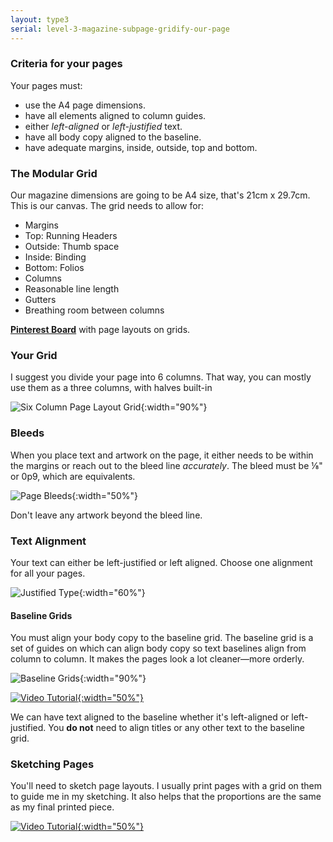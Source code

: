 ```yaml
---
layout: type3
serial: level-3-magazine-subpage-gridify-our-page
---
```

### Criteria for your pages

Your pages must:

<ul class="hasBullets">
	<li>use the A4 page dimensions.</li>
	<li>have all elements aligned to column guides.</li>
	<li>either <em>left-aligned</em> or <em>left-justified</em> text.</li>
	<li>have all body copy aligned to the baseline.</li>
	<li>have adequate margins, inside, outside, top and bottom.</li>
</ul>

### The Modular Grid

Our magazine dimensions are going to be A4 size, that's 21cm x 29.7cm. This is our canvas. The grid needs to allow for:

<ul class="hasBullets">
	<li>Margins</li>
		<li class="second">Top: Running Headers</li>
		<li class="second">Outside: Thumb space</li>
		<li class="second">Inside: Binding</li>
		<li class="second">Bottom: Folios</li>
	<li>Columns</li>
		<li class="second">Reasonable line length</li>
	<li>Gutters</li>
		<li class="second">Breathing room between columns</li>
</ul>

**<a href="https://www.pinterest.ca/alainparadis/type-3-magazine/" title="Pinterest Board with page layouts on grids." target="_blank">Pinterest Board</a>** with page layouts on grids.

### Your Grid

I suggest you divide your page into 6 columns. That way, you can mostly use them as a three columns, with halves built-in

![Six Column Page Layout Grid]({{site.url}}/svg/6-column-page-grid.svg){:width="90%"}

### Bleeds

When you place text and artwork on the page, it either needs to be within the margins or reach out to the bleed line *accurately*. The bleed must be ⅛" or 0p9, which are equivalents.

![Page Bleeds]({{site.url}}/svg/bleeds.svg){:width="50%"}

Don't leave any artwork beyond the bleed line.

### Text Alignment

Your text can either be left-justified or left aligned. Choose one alignment for all your pages.

![Justified Type]({{site.url}}/svg/text-alignment-left-j-a.svg){:width="60%"}


#### Baseline Grids

You must align your body copy to the baseline grid. The baseline grid is a set of guides on which can align body copy so text baselines align from column to column. It makes the pages look a lot cleaner—more orderly.

![Baseline Grids]({{site.url}}/svg/baseline-grids.svg){:width="90%"}

<a href="https://www.youtube.com/watch?v=U_U3-RYLYlg" title="View the video tutorial" target="_blank">![Video Tutorial]({{site.url}}/svg/button-video-tutorial.svg){:width="50%"}</a>

We can have text aligned to the baseline whether it's left-aligned or left-justified. You **do not** need to align titles or any other text to the baseline grid.

### Sketching Pages

You'll need to sketch page layouts. I usually print pages with a grid on them to guide me in my sketching. It also helps that the proportions are the same as my final printed piece.

<a href="https://youtu.be/TIw4ZRjnt64" title="View the video tutorial" target="_blank">![Video Tutorial]({{site.url}}/svg/button-video-tutorial.svg){:width="50%"}</a>